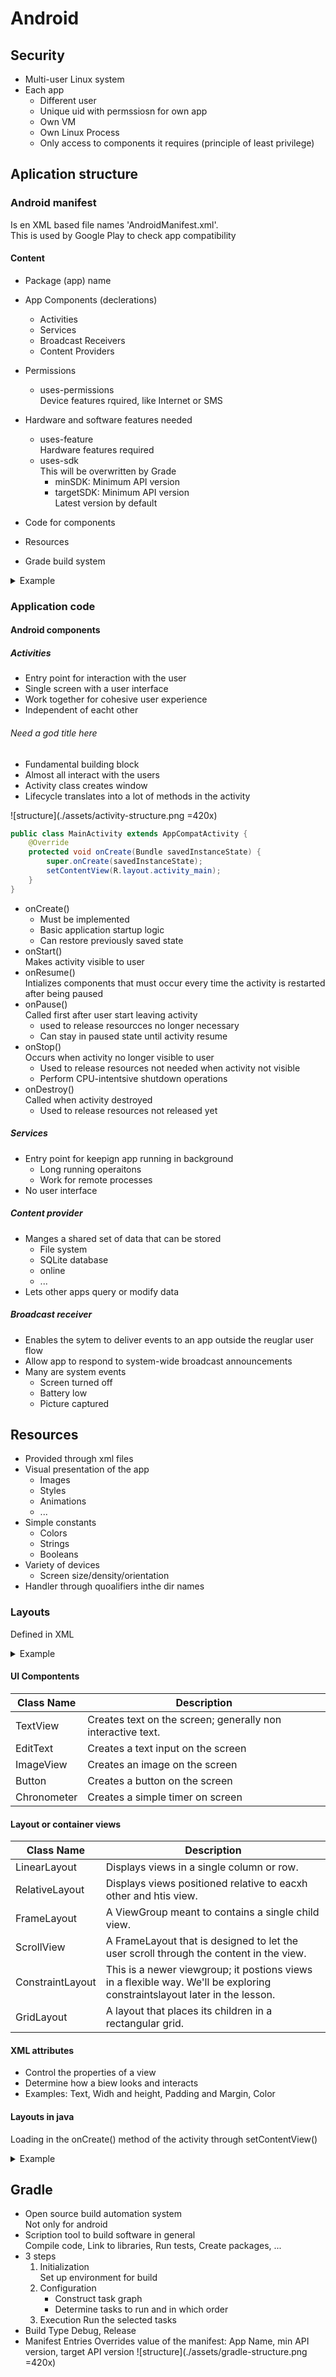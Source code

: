 # Android

## Security

- Multi-user Linux system
- Each app
    - Different user
    - Unique uid with permssiosn for own app
    - Own VM
    - Own Linux Process
    - Only access to components it requires (principle of least privilege)

## Aplication structure

### Android manifest
Is en XML based file names 'AndroidManifest.xml'.  
This is used by Google Play to check app compatibility

#### Content
- Package (app) name
- App Components (declerations)
    - Activities
    - Services
    - Broadcast Receivers
    - Content Providers
- Permissions
    - uses-permissions  
        Device features rquired, like Internet or SMS
- Hardware and software features needed
    - uses-feature  
        Hardware features required
    - uses-sdk  
        This will be overwritten by Grade
        - minSDK: Minimum API version
        - targetSDK: Minimum API version  
            Latest version by default


- Code for components
- Resources
- Grade build system

<details>
<summary> Example </summary>

```xml
<?xml version="1.0" encoding="utf-8"?>
<manifest xmlns:android="http://schemas.android.com/apk/res/android"
    package="com.example.appdev">

    <uses-feature android:name="android.hardware.camera.any"
                  android:required="true" />
    <uses-sdk android:minSdkVersion=“21"
              android:targetSdkVersion=“31" />
    <uses-permission android:name="android.permission.READ_EXTERNAL_STORAGE" />
    <uses-permission android:name="android.permission.INTERNET" />

    <application
        android:allowBackup="true"
        android:icon="@mipmap/ic_launcher"
        android:label="@string/app_name"
        android:roundIcon="@mipmap/ic_launcher_round"
        android:supportsRtl="true"
        android:networkSecurityConfig="@xml/network_security_config"
        android:theme="@style/Theme.AppDev">
        <activity
            android:name=".SettingsActivity"
            android:exported="false" />
        <activity
            android:name=".EaterActivity"
            android:exported="false" />
        <activity
            android:name=".Factory"
            android:exported="false" />
        <activity
            android:name=".MainActivity"
            android:exported="true">
            <intent-filter>
                <action android:name="android.intent.action.MAIN" />

                <category android:name="android.intent.category.LAUNCHER" />
            </intent-filter>
        </activity>
    </application>
</manifest>
```

</details>

### Application code

#### Android components
##### Activities
- Entry point for interaction with the user
- Single screen with a user interface
- Work together for cohesive user experience
- Independent of eacht other

###### Need a god title here
- Fundamental building block
- Almost all interact with the users
- Activity class creates window
- Lifecycle translates into a lot of methods in the activity

![structure](./assets/activity-structure.png =420x)

```java
public class MainActivity extends AppCompatActivity {
    @Override
    protected void onCreate(Bundle savedInstanceState) {
        super.onCreate(savedInstanceState);
        setContentView(R.layout.activity_main);
    }
}
```
- onCreate()
    - Must be implemented
    - Basic application startup logic
    - Can restore previously saved state
- onStart()  
    Makes activity visible to user
- onResume()  
    Intializes components that must occur every time the activity is restarted  
    after being paused
- onPause()  
    Called first after user start leaving activity
    - used to release resourcces no longer necessary
    - Can stay in paused state until activity resume
- onStop()  
    Occurs when activity no longer visible to user
    - Used to release resources not needed when activity not visible
    - Perform CPU-intentsive shutdown operations
- onDestroy()  
    Called when activity destroyed
    - Used to release resources not released yet

##### Services
- Entry point for keepign app running in background
    - Long running operaitons
    - Work for remote processes
- No user interface  

##### Content provider
- Manges a shared set of data that can be stored
    - File system
    - SQLite database
    - online
    - ...
- Lets other apps query or modify data

##### Broadcast receiver
- Enables the sytem to deliver events to an app outside the reuglar user flow
- Allow app to respond to system-wide broadcast announcements
- Many are system events
    - Screen turned off
    - Battery low
    - Picture captured

## Resources
- Provided through xml files
- Visual presentation of the app
    - Images
    - Styles
    - Animations
    - ...
- Simple constants
    - Colors
    - Strings
    - Booleans
- Variety of devices
    - Screen size/density/orientation
- Handler through quoalifiers inthe dir names

### Layouts
Defined in XML

<details>
<summary> Example </summary>

```xml
<?xml version="1.0" encoding="utf-8"?>
<LinearLayout xmlns:android="http://schemas.android.com/apk/res/android"
    xmlns:tools="http://schemas.android.com/tools"
    android:layout_width="match_parent"
    android:layout_height="match_parent"
    android:orientation="vertical"
    android:padding="16dp"
    tools:context="com.example.android.exampleapp.MainActivity">

    <EditText
        android:id="@+id/edit_text_name_input"
        android:layout_width="match_parent"
        android:layout_height="wrap_content"
        android:background="@color/colorAccent"
        android:hint="Enter your name"
        android:padding="4dp"
        android:textSize="24sp" />

    <TextView
        android:id="@+id/text_view_name_display"
        android:layout_width="wrap_content"
        android:layout_height="wrap_content"
        android:layout_gravity="center"
        android:layout_marginTop="8dp"
        android:text="Your name appears here"
        android:textSize="30sp" />
</LinearLayout>
```

</details>

#### UI Compontents
| Class Name  | Description                                                 |
|-------------|-------------------------------------------------------------|
| TextView    | Creates text on the screen; generally non interactive text. |
| EditText    | Creates a text input on the screen                          |
| ImageView   | Creates an image on the screen                              |
| Button      | Creates a button on the screen                              |
| Chronometer | Creates a simple timer on screen                            |

#### Layout or container views
| Class Name       | Description                                                                                                               |
|------------------|---------------------------------------------------------------------------------------------------------------------------|
| LinearLayout     | Displays views in a single column or row.                                                                                 |
| RelativeLayout   | Displays views positioned relative to eacxh other and htis view.                                                          |
| FrameLayout      | A ViewGroup meant to contains a single child view.                                                                        |
| ScrollView       | A FrameLayout that is designed to let the user scroll through the content in the view.                                    |
| ConstraintLayout | This is a newer viewgroup; it postions views in a flexible way. We'll be exploring constraintslayout later in the lesson. |
| GridLayout       | A layout that places its children in a rectangular grid.                                                                  |

#### XML attributes
- Control the properties of a view
- Determine how a biew looks and interacts
- Examples: Text, Widh and height, Padding and Margin, Color

#### Layouts in java
Loading in the onCreate() method of the activity through setContentView()

<details>
<summary> Example </summary>

```java
public class MainActivity extends AppCompatActivity {
    @Override
    protected void onCreate(Bundle savedInstanceState) {
        super.onCreate(savedInstanceState);
        setContentView(R.layout.activity_main);
        // other code to setup the activity
    }
    // other code
}
```
</details>

## Gradle
- Open source build automation system  
    Not only for android
- Scription tool to build software in general  
    Compile code, Link to libraries, Run tests, Create packages, ...
- 3 steps
    1. Initialization  
        Set up environment for build
    2. Configuration  
        - Construct task graph
        - Determine tasks to run and in which order
    3. Execution
        Run the selected tasks
- Build Type 
    Debug, Release
- Manifest Entries
    Overrides value of the manifest: App Name, min API version, target API version
![structure](./assets/gradle-structure.png =420x)


